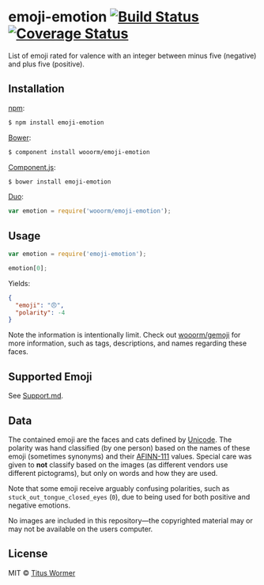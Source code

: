 # emoji-emotion [![Build Status](https://img.shields.io/travis/wooorm/emoji-emotion.svg?style=flat)](https://travis-ci.org/wooorm/emoji-emotion) [![Coverage Status](https://img.shields.io/coveralls/wooorm/emoji-emotion.svg?style=flat)](https://coveralls.io/r/wooorm/emoji-emotion?branch=master)

List of emoji rated for valence with an integer between minus five (negative) and plus five (positive).

## Installation

[npm](https://docs.npmjs.com/cli/install):

```bash
$ npm install emoji-emotion
```

[Bower](http://bower.io/#install-packages):

```bash
$ component install wooorm/emoji-emotion
```

[Component.js](https://github.com/componentjs/component):

```bash
$ bower install emoji-emotion
```

[Duo](http://duojs.org/#getting-started):

```javascript
var emotion = require('wooorm/emoji-emotion');
```

## Usage

```javascript
var emotion = require('emoji-emotion');

emotion[0];
```

Yields:

```json
{
  "emoji": "😠",
  "polarity": -4
}
```

Note the information is intentionally limit. Check out [wooorm/gemoji](https://github.com/wooorm/gemoji) for more information, such as tags, descriptions, and names regarding these faces.

## Supported Emoji

See [Support.md](Support.md).

## Data

The contained emoji are the faces and cats defined by [Unicode](http://www.unicode.org/Public/emoji/1.0/full-emoji-list.html). The polarity was hand classified (by one person) based on the names of these emoji (sometimes synonyms) and their [AFINN-111](https://github.com/wooorm/afinn-111) values. Special care was given to **not** classify based on the images (as different vendors use different pictograms), but only on words and how they are used.

Note that some emoji receive arguably confusing polarities, such as `stuck_out_tongue_closed_eyes` (`0`), due to being used for both positive and negative emotions.

No images are included in this repository—the copyrighted material may or may not be available on the users computer.

## License

MIT © [Titus Wormer](http://wooorm.com)
